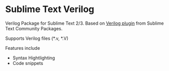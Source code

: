 # Sublime Text Verilog
Verilog Package for Sublime Text 2/3. Based on [Verilog plugin](http://sublime-text-community-packages.googlecode.com/svn/pages/Verilog.html) from Sublime Text Community Packages.

Supports Verilog files (*.v, *.V)

Features include
 - Syntax Hightlighting
 - Code snippets
